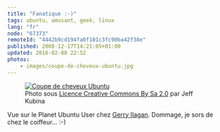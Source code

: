 ```yaml
---
title: "Fanatique :-)"
tags: ubuntu, amusant, geek, linux
lang: "fr"
node: "67373"
remoteId: "4442b9cd194fa0f101c3fc90ba42f38e"
published: 2008-12-17T14:21:05+01:00
updated: 2016-02-08 22:52
photos:
    - images/coupe-de-cheveux-ubuntu.jpg
---
```


<figure class="object-center">
<a href="/images/coupe-de-cheveux-ubuntu.jpg"><img loading="lazy" src="/images/660x/coupe-de-cheveux-ubuntu.jpg" alt="Coupe de cheveux Ubuntu"></a>
<figcaption>
Photo sous <a href="http://creativecommons.org/licenses/by-sa/2.0/">Licence Creative Commons By Sa 2.0</a>
par Jeff Kubina
</figcaption>
</figure>

Vue sur le Planet Ubuntu User chez [Gerry Ilagan](http://igerry.com/). Dommage, je sors de chez le coiffeur… :-)
